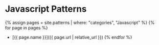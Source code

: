 # Javascript Patterns

{% assign pages = site.patterns | where: "categories", "Javascript" %}
{% for page in pages %}
- [{{ page.name }}]({{ page.url | relative_url }})
{% endfor %}
